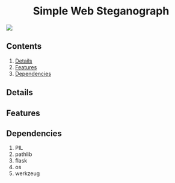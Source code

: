 <div align="center">
    <h1>Simple Web Steganograph</h1>
</div>


![](/screenshots/...)

## Contents ##
1. [Details](#details)
2. [Features](#features)
3. [Dependencies](#dependencies)


<a name="details"></a>
## Details ##


<a name="features"></a>
## Features ##


<a name="dependencies"></a>
## Dependencies ##
1. PIL
2. pathlib
3. flask
4. os
5. werkzeug

